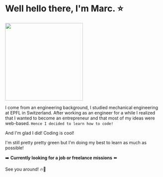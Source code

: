 # Well hello there, I'm Marc. ⭐️
<img src="https://media.giphy.com/media/loSQ6ueH5uC8CQsYXp/giphy.gif" width="250" height="250"/>

I come from an engineering background, I studied mechanical engineering at EPFL in Switzerland.
After working as an engineer for a while I realized that I wanted to become an entrepreneur and that most of my ideas were web-based. 
`Hence I decided to learn how to code!`

And I'm glad I did! Coding is cool!

I'm still pretty pretty green but I'm doing my best to learn as much as possible!


➡️ **Currently looking for a job or freelance missions** ⬅️


See you around! 🔥🚀
